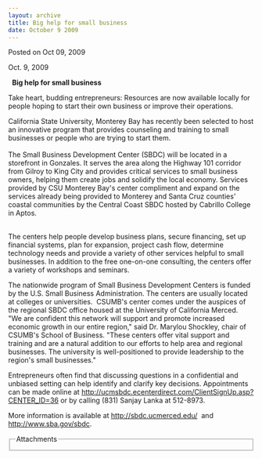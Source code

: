 ```yaml
---
layout: archive
title: Big help for small business
date: October 9 2009
---
```





<span class="date">Posted on Oct 09, 2009    </span>
<p>Oct. 9, 2009</p>
&#xA0; <strong>Big help for small business</strong>
<p>Take heart, budding entrepreneurs: Resources are now available
locally for people hoping to start their own business or improve
their operations.</p>
<p>California State University, Monterey Bay has recently been
selected to host an innovative program that provides counseling and
training to small businesses or people who are trying to start
them.<br>
<br>
The Small Business Development Center (SBDC) will be located in a
storefront in Gonzales. It serves the area along the Highway 101
corridor from Gilroy to King City and provides critical services to
small business owners, helping them create jobs and solidify the
local economy. Services provided by CSU Monterey Bay&apos;s center
compliment and expand on the services already being provided to
Monterey and Santa Cruz counties&apos; coastal communities by the
Central Coast SBDC hosted by Cabrillo College in Aptos.</br></br></p>
<p>The centers help people develop business plans, secure
financing, set up financial systems, plan for expansion, project
cash flow, determine technology needs and provide a variety of
other services helpful to small businesses. In addition to the free
one-on-one consulting, the centers offer a variety of workshops and
seminars.</p>
<p>The nationwide program of Small Business Development Centers is
funded by the U.S. Small Business Administration. The centers are
usually located at colleges or universities.&#xA0; CSUMB&apos;s center
comes under the auspices of the regional SBDC office housed at the
University of California Merced. &#xA0;<br>
&quot;We are confident this network will support and promote increased
economic growth in our entire region,&quot; said Dr. Marylou Shockley,
chair of CSUMB&apos;s School of Business. &quot;These centers offer vital
support and training and are a natural addition to our efforts to
help area and regional businesses. The university is
well-positioned to provide leadership to the region&apos;s small
businesses.&quot;</br></p>
<p>Entrepreneurs often find that discussing questions in a
confidential and unbiased setting can help identify and clarify key
decisions. Appointments can be made online at <a href="http://ucmsbdc.ecenterdirect.com/ClientSignUp.asp?CENTER_ID=36" target="_blank" rel="nofollow">http://ucmsbdc.ecenterdirect.com/ClientSignUp.asp?CENTER_ID=36</a>
or by calling (831) Sanjay Lanka at 512-8973.</p>
<p>More information is available at <a href="http://sbdc.ucmerced.edu/" target="_blank" rel="nofollow">http://sbdc.ucmerced.edu/</a>&#xA0; and&#xA0; <a href="http://www.sba.gov/sbdc" target="_blank" rel="nofollow">http://www.sba.gov/sbdc</a>.</p>
<fieldset class="fieldgroup group-attachments">
<legend>Attachments</legend>
<div class="field field-type-emvideo field-field-attach-video">
<div class="field-items">
<div class="field-item odd">
<div class="emvideo emvideo-video emvideo-"/>
</div>
</div>
</div>
</fieldset>







